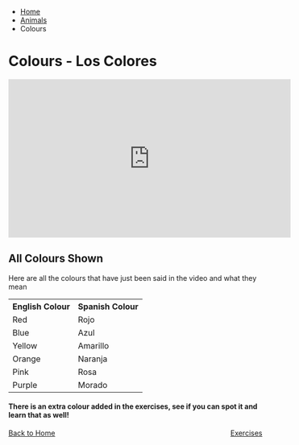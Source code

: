 <ul class="breadcrumb">
  <li><a href="index.html">Home</a></li>
  <li><a href="page2.html">Animals</a></li>
  <li>Colours</li>
</ul>



<h1>Colours - Los Colores</h1>


<iframe width="560" height="315" src="https://www.youtube.com/embed/Av1l6q7jfrM?ecver=1" frameborder="0" gesture="media" allowfullscreen></iframe>

<h2>All Colours Shown</h2>
<p>Here are all the colours that have just been said in the video and what they mean</p>

<table>
  <tr>
    <th>English Colour</th>
    <th>Spanish Colour</th>
  </tr>
  <tr>
    <td>Red</td>
    <td>Rojo</td>
  </tr>
  <tr>
    <td>Blue</td>
    <td>Azul</td>
  </tr>
  <tr>
    <td>Yellow</td>
    <td>Amarillo</td>
    </tr>
  <tr>
    <td>Orange</td>
    <td>Naranja</td>
    </tr>
  <tr>
    <td>Pink</td>
    <td>Rosa</td>
  </tr>
  <tr>
    <td>Purple</td>
    <td>Morado</td>
  </tr>
 
</table>

<h4>There is an extra colour added in the exercises, see if you can spot it and learn that as well!</h4>


<p>
  <a style="float:left;" href="index.html">Back to Home</a>
  <a style="float:right;" href="page4.html">Exercises</a>
  </p>
  <div style="clear:both;"></div>
